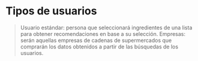 # Tipos de usuarios

> Usuario estándar: persona que seleccionará ingredientes de una lista para obtener recomendaciones en base a su selección.
> Empresas: serán aquellas empresas de cadenas de supermercados que comprarán los datos obtenidos a partir de las búsquedas de los usuarios.
